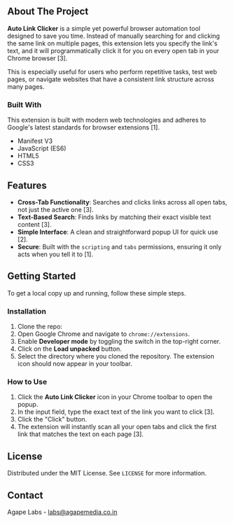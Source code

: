 ## About The Project

**Auto Link Clicker** is a simple yet powerful browser automation tool designed to save you time. Instead of manually searching for and clicking the same link on multiple pages, this extension lets you specify the link's text, and it will programmatically click it for you on every open tab in your Chrome browser [3].

This is especially useful for users who perform repetitive tasks, test web pages, or navigate websites that have a consistent link structure across many pages.

### Built With

This extension is built with modern web technologies and adheres to Google's latest standards for browser extensions [1].

*   Manifest V3
*   JavaScript (ES6)
*   HTML5
*   CSS3

## Features

*   **Cross-Tab Functionality**: Searches and clicks links across all open tabs, not just the active one [3].
*   **Text-Based Search**: Finds links by matching their exact visible text content [3].
*   **Simple Interface**: A clean and straightforward popup UI for quick use [2].
*   **Secure**: Built with the `scripting` and `tabs` permissions, ensuring it only acts when you tell it to [1].

## Getting Started

To get a local copy up and running, follow these simple steps.

### Installation

1.  Clone the repo:
2.  Open Google Chrome and navigate to `chrome://extensions`.
3.  Enable **Developer mode** by toggling the switch in the top-right corner.
4.  Click on the **Load unpacked** button.
5.  Select the directory where you cloned the repository. The extension icon should now appear in your toolbar.

### How to Use

1.  Click the **Auto Link Clicker** icon in your Chrome toolbar to open the popup.
2.  In the input field, type the exact text of the link you want to click [3].
3.  Click the "Click" button.
4.  The extension will instantly scan all your open tabs and click the first link that matches the text on each page [3].

## License

Distributed under the MIT License. See `LICENSE` for more information.

## Contact

Agape Labs - [labs@agapemedia.co.in](mailto:labs@agapemedia.co.in)
